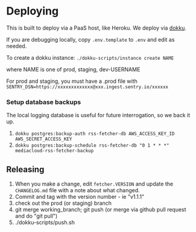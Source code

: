 Deploying
=========

This is built to deploy via a PaaS host, like Heroku. We deploy via [dokku](https://dokku.com).

If you are debugging locally, copy `.env.template` to `.env` and edit as needed.

To create a dokku instance:
`./dokku-scripts/instance create NAME`

where NAME is one of prod, staging, dev-USERNAME

For prod and staging, you must have a .prod file with
`SENTRY_DSN=https://xxxxxxxxxxxxx@xxx.ingest.sentry.io/xxxxxx`

### Setup database backups

The local logging database is useful for future interrogation, so we back it up.

1. `dokku postgres:backup-auth rss-fetcher-db AWS_ACCESS_KEY_ID AWS_SECRET_ACCESS_KEY`
2. `dokku postgres:backup-schedule rss-fetcher-db "0 1 * * *" mediacloud-rss-fetcher-backup`

Releasing
---------

1. When you make a change, edit `fetcher.VERSION` and update the `CHANGELOG.md` file with a note about what changed.
2. Commit and tag with the version number - ie "v1.1.1"
3. check out the prod (or staging) branch
4. git merge working_branch; git push (or merge via github pull request and do "git pull")
6. ./dokku-scripts/push.sh
